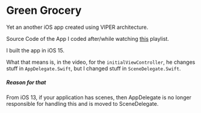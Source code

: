 # Green Grocery

Yet an another iOS app created using VIPER architecture.

Source Code of the App I coded after/while watching [this](https://www.youtube.com/watch?v=TE6s8Zw3Gv8) playlist.

I built the app in iOS 15.

What that means is, in the video, for the `initialViewController`,
he changes stuff in `AppDelegate.Swift`, but I changed stuff in
`SceneDelegate.Swift`.

##### Reason for that

From iOS 13, if your application has scenes, then AppDelegate is no longer
responsible for handling this and is moved to SceneDelegate.
